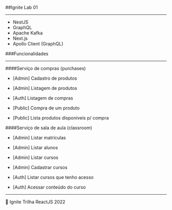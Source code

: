 ##Ignite Lab 01

---

- NestJS
- GraphQL
- Apache Kafka
- Next.js
- Apollo Client (GraphQL)

###Funcionalidades

---

####Serviço de compras (purchases)

- [Admin] Cadastro de produtos

- [Admin] Listagem de produtos

- [Auth] Listagem de compras

- [Public] Compra de um produto

- [Public] Lista produtos disponíveis p/ compra

####Serviço de sala de aula (classroom)

- [Admin] Listar matrículas

- [Admin] Listar alunos

- [Admin] Listar cursos

- [Admin] Cadastrar cursos

- [Auth] Listar cursos que tenho acesso

- [Auth] Acessar conteúdo do curso

---

💜 Ignite Trilha ReactJS 2022
